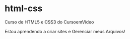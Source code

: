 # html-css
 Curso de HTML5 e CSS3 do CursoemVideo

Estou aprendendo a criar sites e Gerenciar meus Arquivos!
